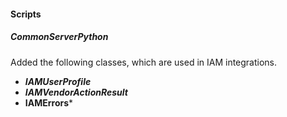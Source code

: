 
#### Scripts
##### CommonServerPython
Added the following classes, which are used in IAM integrations.
  - ***IAMUserProfile***
  - ***IAMVendorActionResult***
  - **IAMErrors***